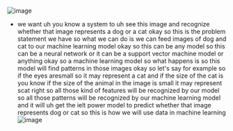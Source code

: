 ![image](https://github.com/user-attachments/assets/9f65d602-2911-41c6-95b5-52ffbb4c0271)
- we want uh you know a system to uh see this image and recognize whether that image represents a dog or a cat okay so this is the problem statement we have so what we can do is we can feed images of dog and cat to our machine learning model okay so this can be any model so this can be a neural network or it can be a support vector machine model or anything okay so a machine learning model so what happens is so this model will find patterns in those images okay so let's say for example so if the eyes aresmall so it may represent a cat and if the size of the cat is you know if the size of the animal in the image is small it may represent scat right so all those kind of features will be recognized by our model so all those patterns will be recognized by our machine learning model and it will uh get the ielt power model to predict whether that image represents dog or cat so this is how we will use data in machine learning
![image](https://github.com/user-attachments/assets/138a539c-4cdb-4d2e-9ffa-df4b0c8195e4)
